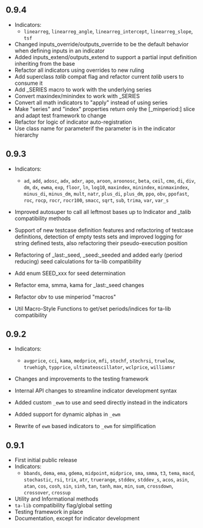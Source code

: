 ## 0.9.4

  - Indicators:
    - `linearreg`, `linearreg_angle`, `linearreg_intercept`, `linearreg_slope`,
      `tsf`
  - Changed inputs_override/outputs_override to be the default behavior when
    defining inputs in an indicator
  - Added inputs_extend/outputs_extend to support a partial input definition
    inheriting from the base
  - Refactor all indicators using overrides to new ruling
  - Add superclass _talib_ compat flag and refactor current _talib_ users to
    consume it
  - Add _SERIES macro to work with the underlying series
  - Convert maxindex/minindex to work with _SERIES
  - Convert all math indicators to "apply" instead of using series
  - Make "series" and "index" properties return only the [_minperiod:] slice
    and adapt test framework to change
  - Refactor for logic of indicator auto-registration
  - Use class name for parameterif the parameter is in the indicator hierarchy

## 0.9.3

  - Indicators:
    - `ad`, `add`, `adosc`, `adx`, `adxr`, `apo`, `aroon`, `aroonosc`, `beta`,
      `ceil`, `cmo`, `di`, `div`, `dm`, `dx`, `ewma`, `exp`, `floor`, `ln`,
      `log10`, `maxindex`, `minindex`, `minmaxindex`, `minus_di`, `minus_dm`,
      `mult`, `natr`, `plus_di`, `plus_dm`, `ppo`, `obv`, `ppofast`, `roc`,
      `rocp`, `rocr`, `rocr100`, `smacc`, `sqrt`, `sub`, `trima`, `var`,
      `var_s`

  - Improved autosuper to call all leftmost bases up to Indicator and _talib
    compatibility methods
  - Support of new testcase definition features and refactoring of testcase
    definitions, detection of empty tests sets and improved logging for string
    defined tests, also refactoring their pseudo-execution position
  - Refactoring of _last:_seed, _seed:_seeded and added early (period reducing)
    seed calculations for ta-lib compatibility
  - Add enum SEED_xxx for seed determination
  - Refactor ema, smma, kama for _last:_seed changes
  - Refactor obv to use minperiod "macros"
  - Util Macro-Style Functions to get/set periods/indices for ta-lib
    compatibility

## 0.9.2

  - Indicators:
    - `avgprice`, `cci`, `kama`, `medprice`, `mfi`, `stochf`, `stochrsi`,
      `truelow`, `truehigh`, `typprice`, `ultimateoscillator`, `wclprice`,
      `williamsr`

  - Changes and improvements to the testing framework
  - Internal API changes to streamline indicator development syntax
  - Added custom `_ewm` to use and seed directly instead in the indicators
  - Added support for dynamic alphas in `_ewm`
  - Rewrite of `ewm` based indicators to `_ewm` for simplification

## 0.9.1

  - First initial public release
  - Indicators:
    - `bbands`, `dema`, `ema`, `gdema`, `midpoint`, `midprice`, `sma`, `smma`,
    `t3`, `tema`, `macd`, `stochastic`, `rsi`, `trix`, `atr`, `truerange`,
    `stddev`, `stddev_s`, `acos`, `asin`, `atan`, `cos`, `cosh`, `sin`, `sinh`,
    `tan`, `tanh`, `max`, `min`, `sum`, `crossdown`, `crossover`, `crossup`
  - Utility and Informational methods
  - `ta-lib` compatibility flag/global setting
  - Testing framework in place
  - Documentation, except for indicator development
